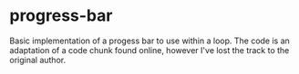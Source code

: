 # progress-bar
Basic implementation of a progess bar to use within a loop.
The code is an adaptation of a code chunk found online, however I've lost the track to the original author.
